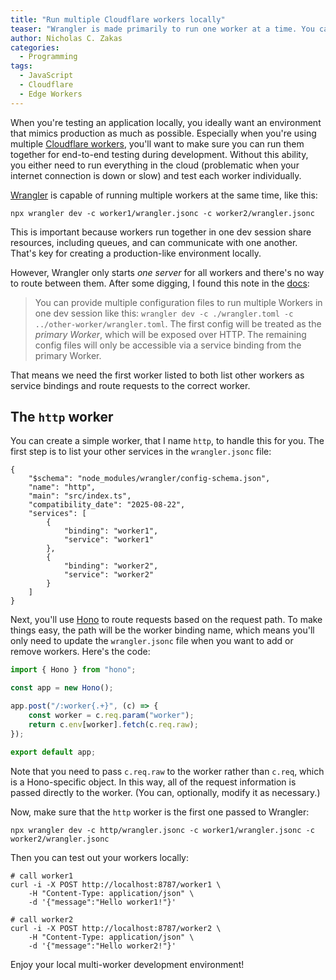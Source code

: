 ```yaml
---
title: "Run multiple Cloudflare workers locally"
teaser: "Wrangler is made primarily to run one worker at a time. You can also use it to run all of your workers at the same time."
author: Nicholas C. Zakas
categories:
  - Programming
tags:
  - JavaScript
  - Cloudflare
  - Edge Workers
---
```


When you're testing an application locally, you ideally want an environment that mimics production as much as possible. Especially when you're using multiple [Cloudflare workers](https://workers.cloudflare.com/), you'll want to make sure you can run them together for end-to-end testing during development. Without this ability, you either need to run everything in the cloud (problematic when your internet connection is down or slow) and test each worker individually.

[Wrangler](https://developers.cloudflare.com/workers/wrangler/) is capable of running multiple workers at the same time, like this:

```shell
npx wrangler dev -c worker1/wrangler.jsonc -c worker2/wrangler.jsonc
```

This is important because workers run together in one dev session share resources, including queues, and can communicate with one another. That's key for creating a production-like environment locally.

However, Wrangler only starts *one server* for all workers and there's no way to route between them. After some digging, I found this note in the [docs](https://developers.cloudflare.com/workers/wrangler/commands/#dev):

> You can provide multiple configuration files to run multiple Workers in one dev session like this: `wrangler dev -c ./wrangler.toml -c ../other-worker/wrangler.toml`. The first config will be treated as the *primary Worker*, which will be exposed over HTTP. The remaining config files will only be accessible via a service binding from the primary Worker.

That means we need the first worker listed to both list other workers as service bindings and route requests to the correct worker.

## The `http` worker

You can create a simple worker, that I name `http`, to handle this for you. The first step is to list your other services in the `wrangler.jsonc` file:

```jsonc
{
	"$schema": "node_modules/wrangler/config-schema.json",
	"name": "http",
	"main": "src/index.ts",
	"compatibility_date": "2025-08-22",
	"services": [
		{
			"binding": "worker1",
			"service": "worker1"
		},
		{
			"binding": "worker2",
			"service": "worker2"
		}
	]
}
```

Next, you'll use [Hono](https://hono.dev) to route requests based on the request path. To make things easy, the path will be the worker binding name, which means you'll only need to update the `wrangler.jsonc` file when you want to add or remove workers. Here's the code:

```js
import { Hono } from "hono";

const app = new Hono();

app.post("/:worker{.+}", (c) => {
	const worker = c.req.param("worker");
	return c.env[worker].fetch(c.req.raw);
});

export default app;
```

Note that you need to pass `c.req.raw` to the worker rather than `c.req`, which is a Hono-specific object. In this way, all of the request information is passed directly to the worker. (You can, optionally, modify it as necessary.)

Now, make sure that the `http` worker is the first one passed to Wrangler:

```shell
npx wrangler dev -c http/wrangler.jsonc -c worker1/wrangler.jsonc -c worker2/wrangler.jsonc
```

Then you can test out your workers locally:

```shell
# call worker1
curl -i -X POST http://localhost:8787/worker1 \
    -H "Content-Type: application/json" \
    -d '{"message":"Hello worker1!"}'

# call worker2
curl -i -X POST http://localhost:8787/worker2 \
    -H "Content-Type: application/json" \
    -d '{"message":"Hello worker2!"}'
```

Enjoy your local multi-worker development environment!
